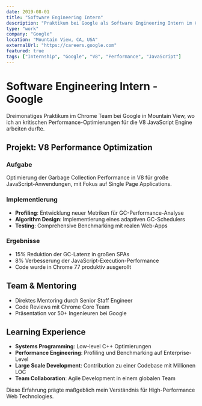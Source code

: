 ```yaml
---
date: 2019-08-01
title: "Software Engineering Intern"
description: "Praktikum bei Google als Software Engineering Intern im Chrome Team. Arbeit an Performance-Optimierungen für die V8 JavaScript Engine."
type: "work"
company: "Google"
location: "Mountain View, CA, USA"
externalUrl: "https://careers.google.com"
featured: true
tags: ["Internship", "Google", "V8", "Performance", "JavaScript"]
---
```


# Software Engineering Intern - Google

Dreimonatiges Praktikum im Chrome Team bei Google in Mountain View, wo ich an kritischen Performance-Optimierungen für die V8 JavaScript Engine arbeiten durfte.

## Projekt: V8 Performance Optimization

### Aufgabe
Optimierung der Garbage Collection Performance in V8 für große JavaScript-Anwendungen, mit Fokus auf Single Page Applications.

### Implementierung
- **Profiling**: Entwicklung neuer Metriken für GC-Performance-Analyse
- **Algorithm Design**: Implementierung eines adaptiven GC-Schedulers
- **Testing**: Comprehensive Benchmarking mit realen Web-Apps

### Ergebnisse
- 15% Reduktion der GC-Latenz in großen SPAs
- 8% Verbesserung der JavaScript-Execution-Performance
- Code wurde in Chrome 77 produktiv ausgerollt

## Team & Mentoring
- Direktes Mentoring durch Senior Staff Engineer
- Code Reviews mit Chrome Core Team
- Präsentation vor 50+ Ingenieuren bei Google

## Learning Experience
- **Systems Programming**: Low-level C++ Optimierungen
- **Performance Engineering**: Profiling und Benchmarking auf Enterprise-Level
- **Large Scale Development**: Contribution zu einer Codebase mit Millionen LOC
- **Team Collaboration**: Agile Development in einem globalen Team

Diese Erfahrung prägte maßgeblich mein Verständnis für High-Performance Web Technologies. 